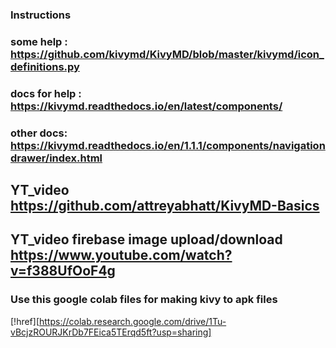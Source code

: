 ### Instructions ####
### some help : https://github.com/kivymd/KivyMD/blob/master/kivymd/icon_definitions.py
### docs for help : https://kivymd.readthedocs.io/en/latest/components/

### other docs: https://kivymd.readthedocs.io/en/1.1.1/components/navigationdrawer/index.html

## YT_video https://github.com/attreyabhatt/KivyMD-Basics

## YT_video firebase image upload/download https://www.youtube.com/watch?v=f388UfOoF4g


### Use this google colab files for making kivy to apk files
[!href][https://colab.research.google.com/drive/1Tu-vBcjzROURJKrDb7FEica5TErqd5ft?usp=sharing]